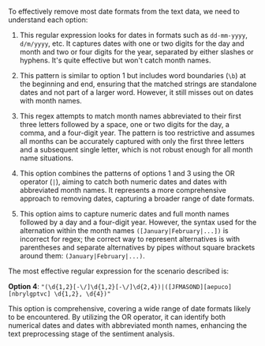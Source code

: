 To effectively remove most date formats from the text data, we need to understand each option:

1. This regular expression looks for dates in formats such as `dd-mm-yyyy`, `d/m/yyyy`, etc. It captures dates with one or two digits for the day and month and two or four digits for the year, separated by either slashes or hyphens. It's quite effective but won't catch month names.
   
2. This pattern is similar to option 1 but includes word boundaries (`\b`) at the beginning and end, ensuring that the matched strings are standalone dates and not part of a larger word. However, it still misses out on dates with month names.
   
3. This regex attempts to match month names abbreviated to their first three letters followed by a space, one or two digits for the day, a comma, and a four-digit year. The pattern is too restrictive and assumes all months can be accurately captured with only the first three letters and a subsequent single letter, which is not robust enough for all month name situations.
   
4. This option combines the patterns of options 1 and 3 using the OR operator (`|`), aiming to catch both numeric dates and dates with abbreviated month names. It represents a more comprehensive approach to removing dates, capturing a broader range of date formats.
   
5. This option aims to capture numeric dates and full month names followed by a day and a four-digit year. However, the syntax used for the alternation within the month names `([January|February|...])` is incorrect for regex; the correct way to represent alternatives is with parentheses and separate alternatives by pipes without square brackets around them: `(January|February|...)`.

The most effective regular expression for the scenario described is:

**Option 4**: `"(\d{1,2}[-\/]\d{1,2}[-\/]\d{2,4})|([JFMASOND][aepuco][nbrylgptvc] \d{1,2}, \d{4})"`

This option is comprehensive, covering a wide range of date formats likely to be encountered. By utilizing the OR operator, it can identify both numerical dates and dates with abbreviated month names, enhancing the text preprocessing stage of the sentiment analysis.